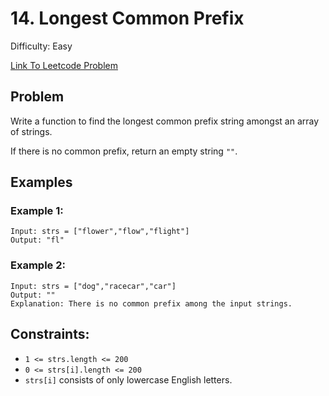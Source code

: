 # 14. Longest Common Prefix
Difficulty: Easy

[Link To Leetcode Problem](https://leetcode.com/problems/longest-common-prefix/)

## Problem
Write a function to find the longest common prefix string amongst an array of strings.

If there is no common prefix, return an empty string `""`.

## Examples
### Example 1:
```
Input: strs = ["flower","flow","flight"]
Output: "fl"
```
### Example 2:
```
Input: strs = ["dog","racecar","car"]
Output: ""
Explanation: There is no common prefix among the input strings.
```

## Constraints:
- `1 <= strs.length <= 200`
- `0 <= strs[i].length <= 200`
- `strs[i]` consists of only lowercase English letters.